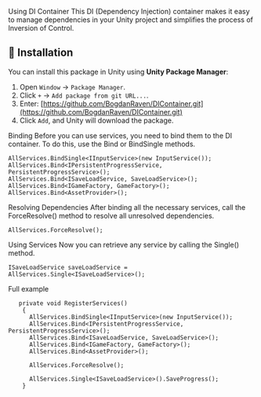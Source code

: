 Using DI Container
This DI (Dependency Injection) container makes it easy to manage dependencies in your Unity project and simplifies the process of Inversion of Control.

## 🔧 Installation
You can install this package in Unity using **Unity Package Manager**:
1. Open `Window` → `Package Manager`.
2. Click `+` → `Add package from git URL...`.
3. Enter: [https://github.com/BogdanRaven/DIContainer.git](https://github.com/BogdanRaven/DIContainer.git)
4. Click `Add`, and Unity will download the package.

Binding
Before you can use services, you need to bind them to the DI container. To do this, use the Bind or BindSingle methods.
```
AllServices.BindSingle<IInputService>(new InputService());
AllServices.Bind<IPersistentProgressService, PersistentProgressService>();
AllServices.Bind<ISaveLoadService, SaveLoadService>();
AllServices.Bind<IGameFactory, GameFactory>();
AllServices.Bind<AssetProvider>();
```
Resolving Dependencies
After binding all the necessary services, call the ForceResolve() method to resolve all unresolved dependencies.
```
AllServices.ForceResolve();
```

Using Services
Now you can retrieve any service by calling the Single<TService>() method.
```
ISaveLoadService saveLoadService = AllServices.Single<ISaveLoadService>();
```

Full example
```
   private void RegisterServices()
    {
      AllServices.BindSingle<IInputService>(new InputService());
      AllServices.Bind<IPersistentProgressService, PersistentProgressService>();
      AllServices.Bind<ISaveLoadService, SaveLoadService>();
      AllServices.Bind<IGameFactory, GameFactory>();
      AllServices.Bind<AssetProvider>();
      
      AllServices.ForceResolve();
      
      AllServices.Single<ISaveLoadService>().SaveProgress();
    }
```
